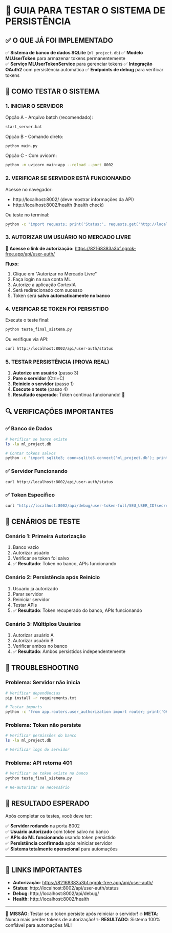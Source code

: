 # 🎯 GUIA PARA TESTAR O SISTEMA DE PERSISTÊNCIA

## ✅ O QUE JÁ FOI IMPLEMENTADO

✅ **Sistema de banco de dados SQLite** (`ml_project.db`)
✅ **Modelo MLUserToken** para armazenar tokens permanentemente  
✅ **Serviço MLUserTokenService** para gerenciar tokens
✅ **Integração OAuth2** com persistência automática
✅ **Endpoints de debug** para verificar tokens

## 🚀 COMO TESTAR O SISTEMA

### 1. **INICIAR O SERVIDOR**

Opção A - Arquivo batch (recomendado):
```bash
start_server.bat
```

Opção B - Comando direto:
```bash
python main.py
```

Opção C - Com uvicorn:
```bash
python -m uvicorn main:app --reload --port 8002
```

### 2. **VERIFICAR SE SERVIDOR ESTÁ FUNCIONANDO**

Acesse no navegador:
- http://localhost:8002/ (deve mostrar informações da API)
- http://localhost:8002/health (health check)

Ou teste no terminal:
```bash
python -c "import requests; print('Status:', requests.get('http://localhost:8002/').status_code)"
```

### 3. **AUTORIZAR UM USUÁRIO NO MERCADO LIVRE**

🔗 **Acesse o link de autorização:**
https://82168383a3bf.ngrok-free.app/api/user-auth/

**Fluxo:**
1. Clique em "Autorizar no Mercado Livre"
2. Faça login na sua conta ML
3. Autorize a aplicação CortexIA
4. Será redirecionado com sucesso
5. Token será **salvo automaticamente no banco**

### 4. **VERIFICAR SE TOKEN FOI PERSISTIDO**

Execute o teste final:
```bash
python teste_final_sistema.py
```

Ou verifique via API:
```bash
curl http://localhost:8002/api/user-auth/status
```

### 5. **TESTAR PERSISTÊNCIA (PROVA REAL)**

1. **Autorize um usuário** (passo 3)
2. **Pare o servidor** (Ctrl+C)
3. **Reinicie o servidor** (passo 1)
4. **Execute o teste** (passo 4)
5. **Resultado esperado**: Token continua funcionando! 🎉

## 🔍 VERIFICAÇÕES IMPORTANTES

### ✅ Banco de Dados
```bash
# Verificar se banco existe
ls -la ml_project.db

# Contar tokens salvos
python -c "import sqlite3; conn=sqlite3.connect('ml_project.db'); print('Tokens:', conn.execute('SELECT COUNT(*) FROM ml_user_tokens WHERE is_active=1').fetchone()[0])"
```

### ✅ Servidor Funcionando
```bash
curl http://localhost:8002/api/user-auth/status
```

### ✅ Token Específico
```bash
curl "http://localhost:8002/api/debug/user-token-full/SEU_USER_ID?secret=debug123"
```

## 🎯 CENÁRIOS DE TESTE

### Cenário 1: Primeira Autorização
1. Banco vazio
2. Autorizar usuário
3. Verificar se token foi salvo
4. ✅ **Resultado**: Token no banco, APIs funcionando

### Cenário 2: Persistência após Reinício
1. Usuario já autorizado
2. Parar servidor
3. Reiniciar servidor  
4. Testar APIs
5. ✅ **Resultado**: Token recuperado do banco, APIs funcionando

### Cenário 3: Múltiplos Usuários
1. Autorizar usuário A
2. Autorizar usuário B
3. Verificar ambos no banco
4. ✅ **Resultado**: Ambos persistidos independentemente

## 🐛 TROUBLESHOOTING

### Problema: Servidor não inicia
```bash
# Verificar dependências
pip install -r requirements.txt

# Testar imports
python -c "from app.routers.user_authorization import router; print('OK')"
```

### Problema: Token não persiste
```bash
# Verificar permissões do banco
ls -la ml_project.db

# Verificar logs do servidor
```

### Problema: API retorna 401
```bash
# Verificar se token existe no banco
python teste_final_sistema.py

# Re-autorizar se necessário
```

## 🎉 RESULTADO ESPERADO

Após completar os testes, você deve ter:

✅ **Servidor rodando** na porta 8002  
✅ **Usuário autorizado** com token salvo no banco  
✅ **APIs do ML funcionando** usando token persistido  
✅ **Persistência confirmada** após reiniciar servidor  
✅ **Sistema totalmente operacional** para automações  

---

## 📱 LINKS IMPORTANTES

- **Autorização**: https://82168383a3bf.ngrok-free.app/api/user-auth/
- **Status**: http://localhost:8002/api/user-auth/status  
- **Debug**: http://localhost:8002/api/debug/
- **Health**: http://localhost:8002/health

---

🎯 **MISSÃO**: Testar se o token persiste após reiniciar o servidor!
🔥 **META**: Nunca mais perder tokens de autorização!
✨ **RESULTADO**: Sistema 100% confiável para automações ML!
